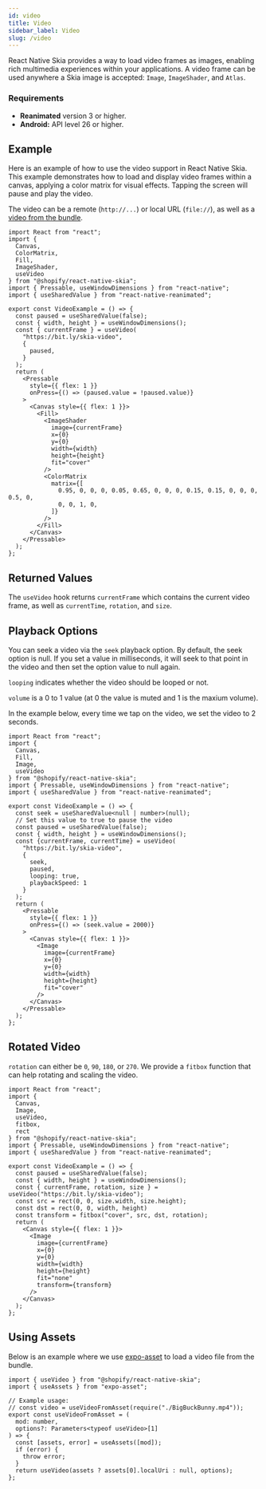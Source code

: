 ```yaml
---
id: video
title: Video
sidebar_label: Video
slug: /video
---
```


React Native Skia provides a way to load video frames as images, enabling rich multimedia experiences within your applications. A video frame can be used anywhere a Skia image is accepted: `Image`, `ImageShader`, and `Atlas`.

### Requirements

- **Reanimated** version 3 or higher.
- **Android:** API level 26 or higher.

## Example

Here is an example of how to use the video support in React Native Skia.
This example demonstrates how to load and display video frames within a canvas, applying a color matrix for visual effects.
Tapping the screen will pause and play the video.

The video can be a remote (`http://...`) or local URL (`file://`), as well as a [video from the bundle](#using-assets).

```tsx twoslash
import React from "react";
import {
  Canvas,
  ColorMatrix,
  Fill,
  ImageShader,
  useVideo
} from "@shopify/react-native-skia";
import { Pressable, useWindowDimensions } from "react-native";
import { useSharedValue } from "react-native-reanimated";

export const VideoExample = () => {
  const paused = useSharedValue(false);
  const { width, height } = useWindowDimensions();
  const { currentFrame } = useVideo(
    "https://bit.ly/skia-video",
    {
      paused,
    }
  );
  return (
    <Pressable
      style={{ flex: 1 }}
      onPress={() => (paused.value = !paused.value)}
    >
      <Canvas style={{ flex: 1 }}>
        <Fill>
          <ImageShader
            image={currentFrame}
            x={0}
            y={0}
            width={width}
            height={height}
            fit="cover"
          />
          <ColorMatrix
            matrix={[
              0.95, 0, 0, 0, 0.05, 0.65, 0, 0, 0, 0.15, 0.15, 0, 0, 0, 0.5, 0,
              0, 0, 1, 0,
            ]}
          />
        </Fill>
      </Canvas>
    </Pressable>
  );
};
```

## Returned Values

The `useVideo` hook returns `currentFrame` which contains the current video frame, as well as `currentTime`, `rotation`, and `size`.

## Playback Options

You can seek a video via the `seek` playback option. By default, the seek option is null. If you set a value in milliseconds, it will seek to that point in the video and then set the option value to null again.

`looping` indicates whether the video should be looped or not.

`volume` is a 0 to 1 value (at 0 the value is muted and 1 is the maxium volume).

In the example below, every time we tap on the video, we set the video to 2 seconds.

```tsx twoslash
import React from "react";
import {
  Canvas,
  Fill,
  Image,
  useVideo
} from "@shopify/react-native-skia";
import { Pressable, useWindowDimensions } from "react-native";
import { useSharedValue } from "react-native-reanimated";

export const VideoExample = () => {
  const seek = useSharedValue<null | number>(null);
  // Set this value to true to pause the video
  const paused = useSharedValue(false);
  const { width, height } = useWindowDimensions();
  const {currentFrame, currentTime} = useVideo(
    "https://bit.ly/skia-video",
    {
      seek,
      paused,
      looping: true,
      playbackSpeed: 1
    }
  );
  return (
    <Pressable
      style={{ flex: 1 }}
      onPress={() => (seek.value = 2000)}
    >
      <Canvas style={{ flex: 1 }}>
        <Image
          image={currentFrame}
          x={0}
          y={0}
          width={width}
          height={height}
          fit="cover"
        />
      </Canvas>
    </Pressable>
  );
};
```

## Rotated Video

`rotation` can either be `0`, `90`, `180`, or `270`.
We provide a `fitbox` function that can help rotating and scaling the video.

```tsx twoslash
import React from "react";
import {
  Canvas,
  Image,
  useVideo,
  fitbox,
  rect
} from "@shopify/react-native-skia";
import { Pressable, useWindowDimensions } from "react-native";
import { useSharedValue } from "react-native-reanimated";

export const VideoExample = () => {
  const paused = useSharedValue(false);
  const { width, height } = useWindowDimensions();
  const { currentFrame, rotation, size } = useVideo("https://bit.ly/skia-video");
  const src = rect(0, 0, size.width, size.height);
  const dst = rect(0, 0, width, height)
  const transform = fitbox("cover", src, dst, rotation);
  return (
    <Canvas style={{ flex: 1 }}>
      <Image
        image={currentFrame}
        x={0}
        y={0}
        width={width}
        height={height}
        fit="none"
        transform={transform}
      />
    </Canvas>
  );
};
```

## Using Assets

Below is an example where we use [expo-asset](https://docs.expo.dev/versions/latest/sdk/asset/) to load a video file from the bundle.

```tsx twoslash
import { useVideo } from "@shopify/react-native-skia";
import { useAssets } from "expo-asset";

// Example usage:
// const video = useVideoFromAsset(require("./BigBuckBunny.mp4"));
export const useVideoFromAsset = (
  mod: number,
  options?: Parameters<typeof useVideo>[1]
) => {
  const [assets, error] = useAssets([mod]);
  if (error) {
    throw error;
  }
  return useVideo(assets ? assets[0].localUri : null, options);
};
```